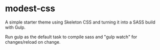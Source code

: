 # modest-css

A simple starter theme using Skeleton CSS and turning it into a SASS build with Gulp.

Run gulp as the default task to compile sass and "gulp watch" for changes/reload on change.
